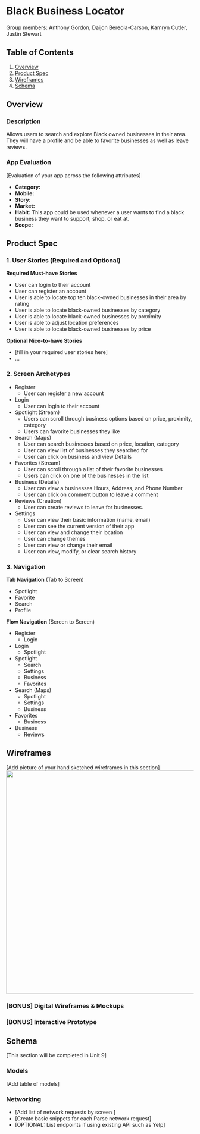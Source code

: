 # Black Business Locator
Group members: Anthony Gordon, Daijon Bereola-Carson, Kamryn Cutler, Justin Stewart

## Table of Contents
1. [Overview](#Overview)
1. [Product Spec](#Product-Spec)
1. [Wireframes](#Wireframes)
2. [Schema](#Schema)

## Overview
### Description
Allows users to search and explore Black owned businesses in their area. They will have a profile and be able to favorite businesses as well as leave reviews.

### App Evaluation
[Evaluation of your app across the following attributes]
- **Category:**
- **Mobile:**
- **Story:**
- **Market:**
- **Habit:** This app could be used whenever a user wants to find a black business they want to support, shop, or eat at.
- **Scope:** 

## Product Spec

### 1. User Stories (Required and Optional)

**Required Must-have Stories**

* User can login to their account
* User can register an account
* User is able to locate top ten black-owned businesses in their area by rating
* User is able to locate black-owned businesses by category
* User is able to locate black-owned businesses by proximity
* User is able to adjust location preferences
* User is able to locate black-owned businesses by price

**Optional Nice-to-have Stories**

* [fill in your required user stories here]
* ...

### 2. Screen Archetypes

- Register
  - User can register a new account
- Login
  - User can login to their account
- Spotlight (Stream)
  - Users can scroll through business options based on price, 
      proximity, category 
  - Users can favorite businesses they like
- Search (Maps)
  - User can search businesses based on price, location, category
  - User can view list of businesses they searched for
  - User can click on business and view Details
- Favorites (Stream)
  - User can scroll through a list of their favorite businesses
  - Users can click on one of the businesses in the list
- Business (Details)
  - User can view a businesses Hours, Address, and Phone Number
  - User can click on comment button to leave a comment
- Reviews (Creation)
  - User can create reviews to leave for businesses.
- Settings
  - User can view their basic information (name, email)
  - User can see the current version of their app
  - User can view and change their location
  - User can change themes
  - User can view or change their email
  - User can view, modify, or clear search history

### 3. Navigation

**Tab Navigation** (Tab to Screen)

* Spotlight
* Favorite
* Search
* Profile

**Flow Navigation** (Screen to Screen)

- Register
  - Login
- Login
  - Spotlight
- Spotlight
  - Search
  - Settings
  - Business
  - Favorites
- Search (Maps)
  - Spotlight
  - Settings
  - Business
- Favorites
  - Business
- Business
  - Reviews

## Wireframes
[Add picture of your hand sketched wireframes in this section]
<img src="YOUR_WIREFRAME_IMAGE_URL" width=600>

### [BONUS] Digital Wireframes & Mockups

### [BONUS] Interactive Prototype

## Schema 
[This section will be completed in Unit 9]
### Models
[Add table of models]
### Networking
- [Add list of network requests by screen ]
- [Create basic snippets for each Parse network request]
- [OPTIONAL: List endpoints if using existing API such as Yelp]
